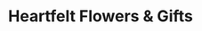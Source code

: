 ---
title: "Heartfelt Flowers & Gifts"
url: /tishomingo/heartfelt-flowers-and-gifts/
shop: florist
---
